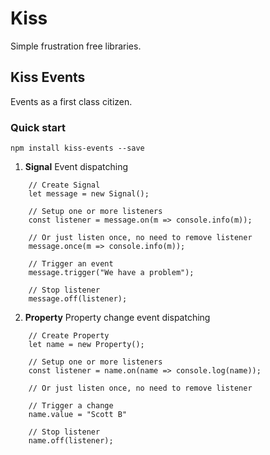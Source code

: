 # Kiss

Simple frustration free libraries.

## Kiss Events

Events as a first class citizen.

### Quick start

    npm install kiss-events --save

1. __Signal__ Event dispatching

```
    // Create Signal
    let message = new Signal();
    
    // Setup one or more listeners
    const listener = message.on(m => console.info(m));
    
    // Or just listen once, no need to remove listener
    message.once(m => console.info(m));
    
    // Trigger an event
    message.trigger("We have a problem");
    
    // Stop listener
    message.off(listener);
```
    
2. __Property__ Property change event dispatching

```
    // Create Property
    let name = new Property();
    
    // Setup one or more listeners
    const listener = name.on(name => console.log(name));
    
    // Or just listen once, no need to remove listener
    
    // Trigger a change
    name.value = "Scott B"
    
    // Stop listener
    name.off(listener);
```
